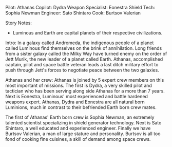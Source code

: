 Pilot: Athanas
Copilot: Dydra
Weapon Specialist: Eonestra
Shield Tech: Sophia Newman
Engineer: Sato Shintaro
Cook: Burtsov Valerian

Story Notes:
- Luminous and Earth are capital planets of their respective civilizations.

Intro:
In a galaxy called Andromeda, the indigenous people of a planet called Luminous find themselves on the brink of annihilation. Long friends from a sister galaxy called the Milky Way have turned enemy on the order of Jett Murik, the new leader of a planet called Earth. Athanas, accomplished captain, pilot and space battle veteran leads a last ditch military effort to push through Jett's forces to negotiate peace between the two galaxies.

Athanas and her crew:
Athanas is joined by 5 expert crew members on this most important of missions. The first is Dydra, a very skilled pilot and tactician who has been serving along side Athanas for a more than 7 years. Next is Eonestra, Luminous' most experienced and battle hardened weapons expert. Athanas, Dydra and Eonestra are all natural born Luminions, much in contrast to their befriended Earth born crew mates.

The first of Athanas' Earth born crew is Sophia Newman, an extremely talented scientist specializing in shield generator technology. Next is Sato Shintaro, a well educated and experienced engineer. Finally we have Burtsov Valerian, a man of large stature and personality. Burtsov is all too fond of cooking fine cuisines, a skill of demand among space crews.